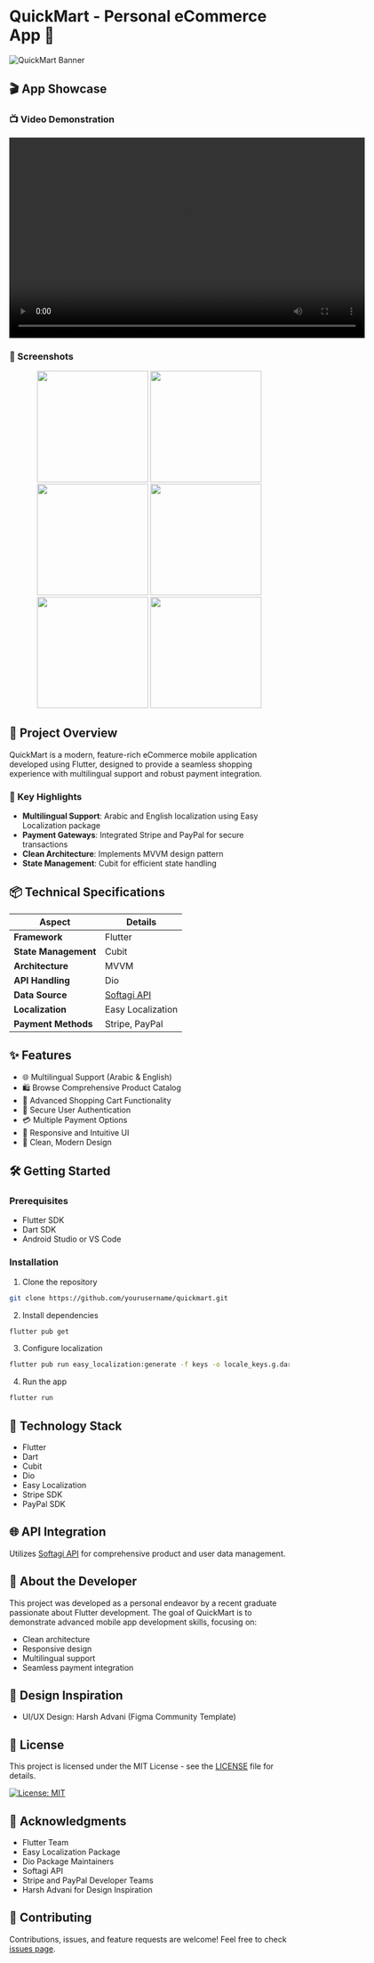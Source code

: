 # QuickMart - Personal eCommerce App 🛒

![QuickMart Banner](assets/images/quickmart_splash_screen_logo.svg)

## 🎬 App Showcase

### 📺 Video Demonstration
<video width="640" height="360" controls>
  <source src="assets/readme assets/app_video_preview.mp4" type="video/mp4">
  Your browser does not support the video tag.
</video>

### 📱 Screenshots
<p align="center">
  <img src="assets/readme assets/app mockup (1).png" width="200" />
  <img src="assets/readme assets/app mockup (2).png" width="200" />
  <img src="assets/readme assets/app mockup (3).png" width="200" />
  <img src="assets/readme assets/app mockup (4).png" width="200" />
  <img src="assets/readme assets/app mockup (5).png" width="200" />
  <img src="assets/readme assets/app mockup (6).png" width="200" />
</p>

## 🚀 Project Overview

QuickMart is a modern, feature-rich eCommerce mobile application developed using Flutter, designed to provide a seamless shopping experience with multilingual support and robust payment integration.

### 🔑 Key Highlights
- **Multilingual Support**: Arabic and English localization using Easy Localization package
- **Payment Gateways**: Integrated Stripe and PayPal for secure transactions
- **Clean Architecture**: Implements MVVM design pattern
- **State Management**: Cubit for efficient state handling

## 📦 Technical Specifications

| Aspect | Details |
|--------|---------|
| **Framework** | Flutter |
| **State Management** | Cubit |
| **Architecture** | MVVM |
| **API Handling** | Dio |
| **Data Source** | [Softagi API](https://www.postman.com/cloudy-robot-179959/softagi/overview) |
| **Localization** | Easy Localization |
| **Payment Methods** | Stripe, PayPal |

## ✨ Features

- 🌐 Multilingual Support (Arabic & English)
- 🛍️ Browse Comprehensive Product Catalog
- 🛒 Advanced Shopping Cart Functionality
- 🔐 Secure User Authentication
- 💳 Multiple Payment Options
- 📱 Responsive and Intuitive UI
- 🌈 Clean, Modern Design

## 🛠 Getting Started

### Prerequisites
- Flutter SDK
- Dart SDK
- Android Studio or VS Code

### Installation
1. Clone the repository
```bash
git clone https://github.com/yourusername/quickmart.git
```

2. Install dependencies
```bash
flutter pub get
```

3. Configure localization
```bash
flutter pub run easy_localization:generate -f keys -o locale_keys.g.dart
```

4. Run the app
```bash
flutter run
```

## 🧰 Technology Stack
- Flutter
- Dart
- Cubit
- Dio
- Easy Localization
- Stripe SDK
- PayPal SDK

## 🌐 API Integration
Utilizes [Softagi API](https://www.postman.com/cloudy-robot-179959/softagi/overview) for comprehensive product and user data management.

## 👤 About the Developer
This project was developed as a personal endeavor by a recent graduate passionate about Flutter development. The goal of QuickMart is to demonstrate advanced mobile app development skills, focusing on:
- Clean architecture
- Responsive design
- Multilingual support
- Seamless payment integration

## 🎨 Design Inspiration
- UI/UX Design: Harsh Advani (Figma Community Template)

## 📄 License
This project is licensed under the MIT License - see the [LICENSE](LICENSE) file for details.

[![License: MIT](https://img.shields.io/badge/License-MIT-yellow.svg)](https://opensource.org/licenses/MIT)

## 🙏 Acknowledgments
- Flutter Team
- Easy Localization Package
- Dio Package Maintainers
- Softagi API
- Stripe and PayPal Developer Teams
- Harsh Advani for Design Inspiration

## 🤝 Contributing
Contributions, issues, and feature requests are welcome! Feel free to check [issues page](https://github.com/yourusername/quickmart/issues).
